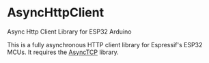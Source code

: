 # AsyncHttpClient
Async Http Client Library for ESP32 Arduino

This is a fully asynchronous HTTP client library for Espressif's ESP32 MCUs.
It requires the [AsyncTCP](https://github.com/me-no-dev/AsyncTCP) library.
